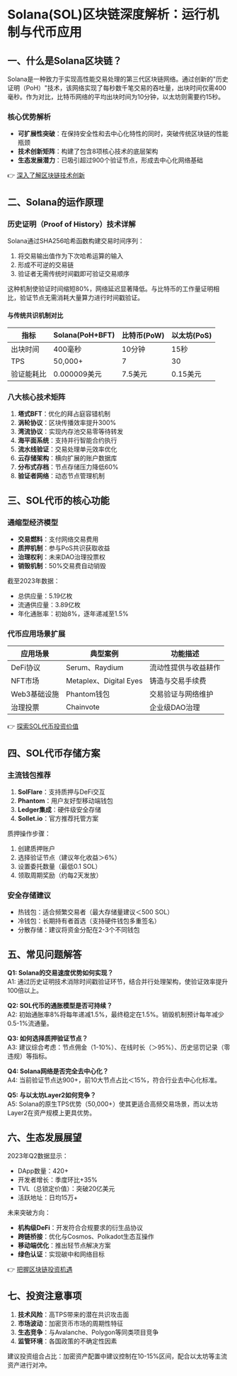 # Solana(SOL)区块链深度解析：运行机制与代币应用

## 一、什么是Solana区块链？

Solana是一种致力于实现高性能交易处理的第三代区块链网络。通过创新的"历史证明（PoH）"技术，该网络实现了每秒数千笔交易的吞吐量，出块时间仅需400毫秒。作为对比，比特币网络的平均出块时间为10分钟，以太坊则需要约15秒。

### 核心优势解析
- **可扩展性突破**：在保持安全性和去中心化特性的同时，突破传统区块链的性能瓶颈
- **技术创新矩阵**：构建了包含8项核心技术的底层架构
- **生态发展潜力**：已吸引超过900个验证节点，形成去中心化网络基础

👉 [深入了解区块链技术创新](https://bit.ly/okx_welcome)

## 二、Solana的运作原理

### 历史证明（Proof of History）技术详解

Solana通过SHA256哈希函数构建交易时间序列：
1. 将交易输出值作为下次哈希运算的输入
2. 形成不可逆的交易链
3. 验证者无需传统时间戳即可验证交易顺序

这种机制使验证时间缩短80%，网络延迟显著降低。与比特币的工作量证明相比，验证节点无需消耗大量算力进行时间戳验证。

#### 与传统共识机制对比
| 指标         | Solana(PoH+BFT) | 比特币(PoW) | 以太坊(PoS) |
|--------------|----------------|-------------|-------------|
| 出块时间     | 400毫秒        | 10分钟      | 15秒        |
| TPS          | 50,000+        | 7           | 30          |
| 验证能耗比   | 0.000009美元   | 7.5美元     | 0.15美元    |

### 八大核心技术矩阵
1. **塔式BFT**：优化的拜占庭容错机制
2. **涡轮协议**：区块传播效率提升300%
3. **湾流协议**：实现内存池交易零等待转发
4. **海平面系统**：支持并行智能合约执行
5. **流水线验证**：交易处理单元效率优化
6. **云存储架构**：横向扩展的账户数据库
7. **分布式存档**：节点存储压力降低60%
8. **验证者网络**：动态节点管理机制

## 三、SOL代币的核心功能

### 通缩型经济模型
- **交易燃料**：支付网络交易费用
- **质押机制**：参与PoS共识获取收益
- **治理权利**：未来DAO治理投票权
- **销毁机制**：50%交易费自动销毁

截至2023年数据：
- 总供应量：5.19亿枚
- 流通供应量：3.89亿枚
- 年化通胀率：初始8%，逐年递减至1.5%

### 代币应用场景扩展
| 应用场景       | 典型案例                | 功能描述                |
|----------------|-------------------------|-------------------------|
| DeFi协议       | Serum、Raydium          | 流动性提供与收益耕作    |
| NFT市场        | Metaplex、Digital Eyes  | 铸造与交易手续费        |
| Web3基础设施   | Phantom钱包             | 交易验证与网络维护      |
| 治理投票       | Chainvote               | 企业级DAO治理           |

👉 [探索SOL代币投资价值](https://bit.ly/okx_welcome)

## 四、SOL代币存储方案

### 主流钱包推荐
1. **SolFlare**：支持质押与DeFi交互
2. **Phantom**：用户友好型移动端钱包
3. **Ledger集成**：硬件级安全存储
4. **Sollet.io**：官方推荐托管方案

质押操作步骤：
1. 创建质押账户
2. 选择验证节点（建议年化收益＞6%）
3. 设置委托数量（最低0.1 SOL）
4. 领取周期奖励（约每2天发放）

### 安全存储建议
- 热钱包：适合频繁交易者（最大存储量建议＜500 SOL）
- 冷钱包：长期持有者首选（支持硬件钱包多重签名）
- 分散存储：建议将资金分配在2-3个不同钱包

## 五、常见问题解答

**Q1: Solana的交易速度优势如何实现？**  
A1: 通过历史证明技术消除时间戳验证环节，结合并行处理架构，使验证效率提升100倍以上。

**Q2: SOL代币的通胀模型是否可持续？**  
A2: 初始通胀率8%将每年递减1.5%，最终稳定在1.5%。销毁机制预计每年减少0.5-1%流通量。

**Q3: 如何选择质押验证节点？**  
A3: 建议综合考虑：节点佣金（1-10%）、在线时长（＞95%）、历史惩罚记录（零违规）等指标。

**Q4: Solana网络是否完全去中心化？**  
A4: 当前验证节点达900+，前10大节点占比＜15%，符合行业去中心化标准。

**Q5: 与以太坊Layer2如何竞争？**  
A5: Solana的原生TPS优势（50,000+）使其更适合高频交易场景，而以太坊Layer2在资产规模上更具优势。

## 六、生态发展展望

2023年Q2数据显示：
- DApp数量：420+
- 开发者增长：季度环比+35%
- TVL（总锁定价值）：突破20亿美元
- 活跃地址：日均15万+

未来突破方向：
- **机构级DeFi**：开发符合合规要求的衍生品协议
- **跨链桥接**：优化与Cosmos、Polkadot生态互操作
- **移动端优化**：推出轻节点解决方案
- **绿色认证**：实现碳中和网络目标

👉 [把握区块链投资机遇](https://bit.ly/okx_welcome)

## 七、投资注意事项

1. **技术风险**：高TPS带来的潜在共识攻击面
2. **市场波动**：加密货币市场的周期性特征
3. **生态竞争**：与Avalanche、Polygon等同类项目竞争
4. **监管环境**：各国政策的不确定性因素

建议投资组合占比：加密资产配置中建议控制在10-15%区间，配合以太坊等主流资产进行对冲。
